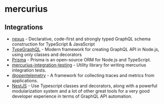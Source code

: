 # mercurius

## Integrations

- [nexus](/docs/integrations/nexus.md) - Declarative, code-first and strongly typed GraphQL schema construction for TypeScript & JavaScript
- [TypeGraphQL](/docs/integrations/type-graphql.md) - Modern framework for creating GraphQL API in Node.js, using only classes and decorators
- [Prisma](/docs/integrations/prisma.md) - Prisma is an open-source ORM for Node.js and TypeScript.
- [mercurius-integration-testing](/docs/integrations/mercurius-integration-testing.md) - Utility library for writing mercurius integration tests.
- [@opentelemetry](/docs/integrations/open-telemetry.md) - A framework for collecting traces and metrics from applications.
- [NestJS](/docs/integrations/nestjs.md) - Use Typescript classes and decorators, along with a powerful modularization system and a lot of other great tools for a very good developer experience in terms of GraphQL API automation. 
